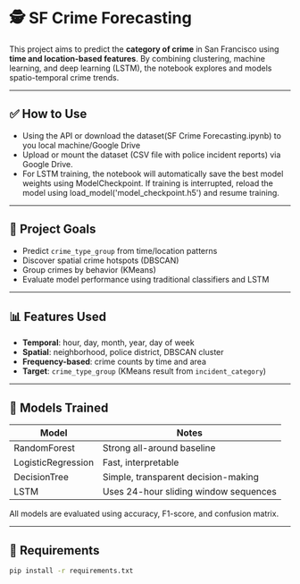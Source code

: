 # 🕵️ SF Crime Forecasting

This project aims to predict the **category of crime** in San Francisco using **time and location-based features**. By combining clustering, machine learning, and deep learning (LSTM), the notebook explores and models spatio-temporal crime trends.

---

## ✅ How to Use

- Using the API or download the dataset(SF Crime Forecasting.ipynb) to you local machine/Google Drive
- Upload or mount the dataset (CSV file with police incident reports) via Google Drive.
- For LSTM training, the notebook will automatically save the best model weights using ModelCheckpoint. If training is interrupted, reload the model using load_model('model_checkpoint.h5') and resume training.

---

## 🧠 Project Goals

- Predict `crime_type_group` from time/location patterns
- Discover spatial crime hotspots (DBSCAN)
- Group crimes by behavior (KMeans)
- Evaluate model performance using traditional classifiers and LSTM

---

## 📊 Features Used

- **Temporal**: hour, day, month, year, day of week
- **Spatial**: neighborhood, police district, DBSCAN cluster
- **Frequency-based**: crime counts by time and area
- **Target**: `crime_type_group` (KMeans result from `incident_category`)

---

## 🧪 Models Trained

| Model              | Notes                                 |
| ------------------ | ------------------------------------- |
| RandomForest       | Strong all-around baseline            |
| LogisticRegression | Fast, interpretable                   |
| DecisionTree       | Simple, transparent decision-making   |
| LSTM               | Uses 24-hour sliding window sequences |

All models are evaluated using accuracy, F1-score, and confusion matrix.

---

## 🔧 Requirements

```bash
pip install -r requirements.txt

```
